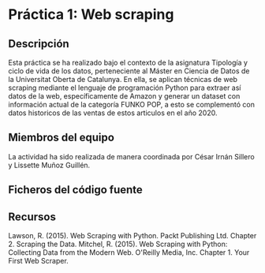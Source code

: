 # Práctica 1: Web scraping

## Descripción

Esta práctica se ha realizado bajo el contexto de la asignatura Tipología y ciclo de vida de los datos, perteneciente al Máster en Ciencia de Datos de la Universitat Oberta de Catalunya. En ella, se aplican técnicas de web scraping mediante el lenguaje de programación Python para extraer así datos de la web, específicamente de Amazon y generar un dataset con información actual de la categoría FUNKO POP, a esto se complementó con datos historicos de las ventas de estos articulos en el año 2020.

## Miembros del equipo

La actividad ha sido realizada de manera coordinada por César Irnán Sillero y Lissette Muñoz Guillén.

## Ficheros del código fuente


## Recursos

Lawson, R. (2015). Web Scraping with Python. Packt Publishing Ltd. Chapter 2. Scraping the Data.
Mitchel, R. (2015). Web Scraping with Python: Collecting Data from the Modern Web. O'Reilly Media, Inc. Chapter 1. Your First Web Scraper.
